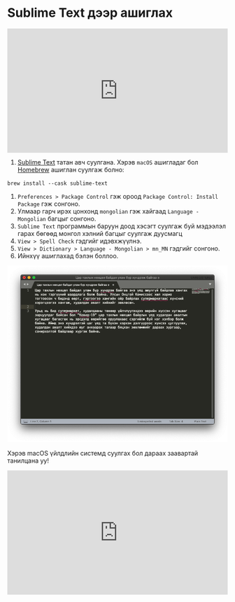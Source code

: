 # Sublime Text дээр ашиглах

<div style="position: relative; width: 100%; padding-bottom: 56.25%;">
   <iframe src="https://www.youtube.com/embed/FmC1Mg07TXU" frameborder="0" allow="accelerometer; autoplay; clipboard-write; encrypted-media; gyroscope; picture-in-picture" allowfullscreen style="position: absolute; top: 0; left: 0; height: 100%; width: 100%; padding-bottom:20px;"></iframe>
</div>

1. [Sublime Text](https://www.sublimetext.com/) татан авч суулгана. Хэрэв `macOS` ашигладаг бол [Homebrew](https://brew.sh/) ашиглан суулгаж болно:

```
brew install --cask sublime-text
```

1. `Preferences > Package Control` гэж ороод `Package Control: Install Package` гэж сонгоно.
1. Улмаар гарч ирэх цонхонд `mongolian` гэж хайгаад `Language - Mongolian` багцыг сонгоно.
1. `Sublime Text` программын баруун доод хэсэгт суулгаж буй мэдээлэл гарах бөгөөд монгол хэлний багцыг суулгаж дуусмагц
1. `View > Spell Check` гэдгийг идэвхжүүлнэ.
1. `View > Dictionary > Language - Mongolian > mn_MN` гэдгийг сонгоно.
1. Ийнхүү ашиглахад бэлэн боллоо.

![sublime sample text](images/sublime-3.png)

Хэрэв macOS үйлдлийн системд суулгах бол дараах заавартай танилцана уу!

<div style="position: relative; width: 100%; padding-bottom: 56.25%;">
   <iframe src="https://www.youtube.com/embed/ruZJcOqcEmc" frameborder="0" allow="accelerometer; autoplay; clipboard-write; encrypted-media; gyroscope; picture-in-picture" allowfullscreen style="position: absolute; top: 0; left: 0; height: 100%; width: 100%; padding-bottom:20px;"></iframe>
</div>

